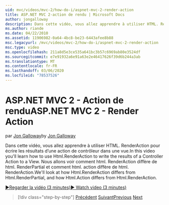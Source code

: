 ```yaml
---
uid: mvc/videos/mvc-2/how-do-i/aspnet-mvc-2-render-action
title: ASP.NET MVC 2-action de rendu | Microsoft Docs
author: jongalloway
description: Dans cette vidéo, vous allez apprendre à utiliser HTML. RenderAction pour écrire les résultats d’une action de contrôleur dans une vue. Nous allons voir comment html. RenderAction diffère fr...
ms.author: riande
ms.date: 04/22/2010
ms.assetid: 11906982-0a64-4bc8-be23-6443afee8b88
msc.legacyurl: /mvc/videos/mvc-2/how-do-i/aspnet-mvc-2-render-action
msc.type: video
ms.openlocfilehash: 211a8d5e3ce535a641bc3b57c6969ab80e3524df
ms.sourcegitcommit: e7e91932a6e91a63e2e46417626f39d6b244a3ab
ms.translationtype: MT
ms.contentlocale: fr-FR
ms.lasthandoff: 03/06/2020
ms.locfileid: "78537526"
---
```

# <a name="aspnet-mvc-2---render-action"></a><span data-ttu-id="48d3e-104">ASP.NET MVC 2 - Action de rendu</span><span class="sxs-lookup"><span data-stu-id="48d3e-104">ASP.NET MVC 2 - Render Action</span></span>

<span data-ttu-id="48d3e-105">par [Jon Galloway](https://github.com/jongalloway)</span><span class="sxs-lookup"><span data-stu-id="48d3e-105">by [Jon Galloway](https://github.com/jongalloway)</span></span>

<span data-ttu-id="48d3e-106">Dans cette vidéo, vous allez apprendre à utiliser HTML. RenderAction pour écrire les résultats d’une action de contrôleur dans une vue.</span><span class="sxs-lookup"><span data-stu-id="48d3e-106">In this video you'll learn how to use Html.RenderAction to write the results of a Controller Action to a View.</span></span> <span data-ttu-id="48d3e-107">Nous allons voir comment html. RenderAction diffère de html. RenderPartial et comment html. action diffère de html. RenderAction.</span><span class="sxs-lookup"><span data-stu-id="48d3e-107">We'll look at how Html.RenderAction differs from Html.RenderPartial, and how Html.Action differs from Html.RenderAction.</span></span>

[<span data-ttu-id="48d3e-108">&#9654;Regarder la vidéo (3 minutes)</span><span class="sxs-lookup"><span data-stu-id="48d3e-108">&#9654; Watch video (3 minutes)</span></span>](https://channel9.msdn.com/Blogs/ASP-NET-Site-Videos/aspnet-mvc-2-render-action)

> [!div class="step-by-step"]
> <span data-ttu-id="48d3e-109">[Précédent](aspnet-mvc-2-areas.md)
> [Suivant](5-minute-introduction-to-aspnet-mvc.md)</span><span class="sxs-lookup"><span data-stu-id="48d3e-109">[Previous](aspnet-mvc-2-areas.md)
[Next](5-minute-introduction-to-aspnet-mvc.md)</span></span>
